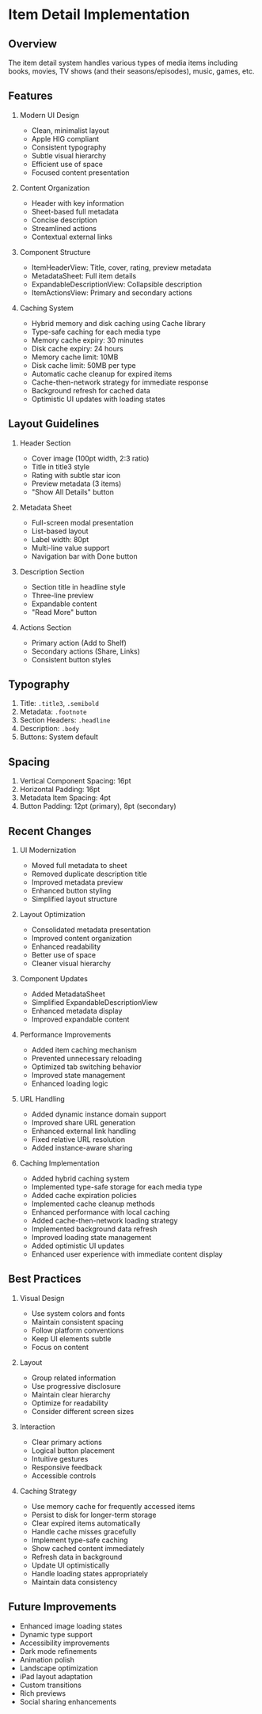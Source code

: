 # Item Detail Implementation

## Overview
The item detail system handles various types of media items including books, movies, TV shows (and their seasons/episodes), music, games, etc.

## Features
1. Modern UI Design
   - Clean, minimalist layout
   - Apple HIG compliant
   - Consistent typography
   - Subtle visual hierarchy
   - Efficient use of space
   - Focused content presentation

2. Content Organization
   - Header with key information
   - Sheet-based full metadata
   - Concise description
   - Streamlined actions
   - Contextual external links

3. Component Structure
   - ItemHeaderView: Title, cover, rating, preview metadata
   - MetadataSheet: Full item details
   - ExpandableDescriptionView: Collapsible description
   - ItemActionsView: Primary and secondary actions

4. Caching System
   - Hybrid memory and disk caching using Cache library
   - Type-safe caching for each media type
   - Memory cache expiry: 30 minutes
   - Disk cache expiry: 24 hours
   - Memory cache limit: 10MB
   - Disk cache limit: 50MB per type
   - Automatic cache cleanup for expired items
   - Cache-then-network strategy for immediate response
   - Background refresh for cached data
   - Optimistic UI updates with loading states

## Layout Guidelines
1. Header Section
   - Cover image (100pt width, 2:3 ratio)
   - Title in title3 style
   - Rating with subtle star icon
   - Preview metadata (3 items)
   - "Show All Details" button

2. Metadata Sheet
   - Full-screen modal presentation
   - List-based layout
   - Label width: 80pt
   - Multi-line value support
   - Navigation bar with Done button

3. Description Section
   - Section title in headline style
   - Three-line preview
   - Expandable content
   - "Read More" button

4. Actions Section
   - Primary action (Add to Shelf)
   - Secondary actions (Share, Links)
   - Consistent button styles

## Typography
1. Title: `.title3`, `.semibold`
2. Metadata: `.footnote`
3. Section Headers: `.headline`
4. Description: `.body`
5. Buttons: System default

## Spacing
1. Vertical Component Spacing: 16pt
2. Horizontal Padding: 16pt
3. Metadata Item Spacing: 4pt
4. Button Padding: 12pt (primary), 8pt (secondary)

## Recent Changes
1. UI Modernization
   - Moved full metadata to sheet
   - Removed duplicate description title
   - Improved metadata preview
   - Enhanced button styling
   - Simplified layout structure

2. Layout Optimization
   - Consolidated metadata presentation
   - Improved content organization
   - Enhanced readability
   - Better use of space
   - Cleaner visual hierarchy

3. Component Updates
   - Added MetadataSheet
   - Simplified ExpandableDescriptionView
   - Enhanced metadata display
   - Improved expandable content

4. Performance Improvements
   - Added item caching mechanism
   - Prevented unnecessary reloading
   - Optimized tab switching behavior
   - Improved state management
   - Enhanced loading logic

5. URL Handling
   - Added dynamic instance domain support
   - Improved share URL generation
   - Enhanced external link handling
   - Fixed relative URL resolution
   - Added instance-aware sharing

6. Caching Implementation
   - Added hybrid caching system
   - Implemented type-safe storage for each media type
   - Added cache expiration policies
   - Implemented cache cleanup methods
   - Enhanced performance with local caching
   - Added cache-then-network loading strategy
   - Implemented background data refresh
   - Improved loading state management
   - Added optimistic UI updates
   - Enhanced user experience with immediate content display

## Best Practices
1. Visual Design
   - Use system colors and fonts
   - Maintain consistent spacing
   - Follow platform conventions
   - Keep UI elements subtle
   - Focus on content

2. Layout
   - Group related information
   - Use progressive disclosure
   - Maintain clear hierarchy
   - Optimize for readability
   - Consider different screen sizes

3. Interaction
   - Clear primary actions
   - Logical button placement
   - Intuitive gestures
   - Responsive feedback
   - Accessible controls

4. Caching Strategy
   - Use memory cache for frequently accessed items
   - Persist to disk for longer-term storage
   - Clear expired items automatically
   - Handle cache misses gracefully
   - Implement type-safe caching
   - Show cached content immediately
   - Refresh data in background
   - Update UI optimistically
   - Handle loading states appropriately
   - Maintain data consistency

## Future Improvements
- Enhanced image loading states
- Dynamic type support
- Accessibility improvements
- Dark mode refinements
- Animation polish
- Landscape optimization
- iPad layout adaptation
- Custom transitions
- Rich previews
- Social sharing enhancements 